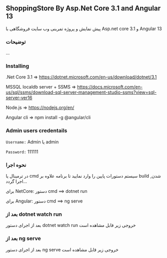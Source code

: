 ## ShoppingStore By Asp.Net Core 3.1 and Angular 13

پیش نمایش و پروژه تمرینی وب سایت فروشگاهی با Asp.net core 3.1 و Angular 13
 

### توضیحات
...

### Installing

.Net Core 3.1 => https://dotnet.microsoft.com/en-us/download/dotnet/3.1

MSSQL localdb server + SSMS => https://docs.microsoft.com/en-us/sql/ssms/download-sql-server-management-studio-ssms?view=sql-server-ver16


Node.js     => https://nodejs.org/en/

Angular cli => npm install -g @angular/cli


### Admin users credentails

`Username:` Admin یا admin

`Password:` 111111


### نحوه اجرا

در ترمینال یا cmd سیستم دستورات پایین را وارد نمایید تا برنامه علاوه بر build شدن, اجرا گردد...


برای NetCore:
دستور cmd ==> dotnet run

برای Angular:
دستور cmd ==> ng serve



### بعد از dotnet watch run

بعد از اجرای دستور dotnet watch run خروجی زیر قابل مشاهده است


### بعد از ng serve

بعد از اجرای دستور ng serve خروجی زیر قابل مشاهده است 


